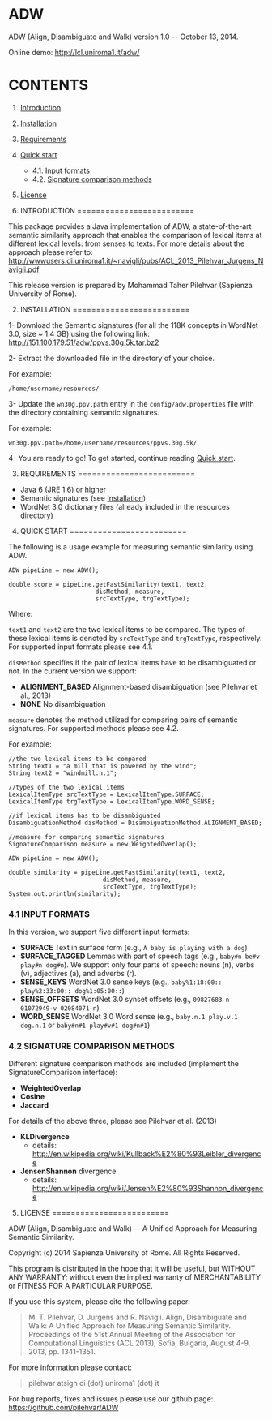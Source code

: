 ADW
===

ADW (Align, Disambiguate and Walk) version 1.0 -- October 13, 2014.

Online demo: http://lcl.uniroma1.it/adw/

CONTENTS
=========================

1. [Introduction](#1-introduction)
2. [Installation](#2-installation)
3. [Requirements](#3-requirements)
4. [Quick start](#4-quick-start)
    - 4.1. [Input formats](#41-input-formats)
    - 4.2. [Signature comparison methods](#42-signature-comparison-methods)
5. [License](#5-license)



1. INTRODUCTION
=========================

This package provides a Java implementation of ADW, a state-of-the-art semantic similarity approach that enables the comparison of lexical items at different lexical levels: from senses to texts. For more details about the approach please refer to:
http://wwwusers.di.uniroma1.it/~navigli/pubs/ACL_2013_Pilehvar_Jurgens_Navigli.pdf

This release version is prepared by Mohammad Taher Pilehvar (Sapienza University of Rome).


2. INSTALLATION
=========================

1- Download the Semantic signatures (for all the 118K concepts in WordNet 3.0, size ~ 1.4 GB) using the following link:
http://151.100.179.51/adw/ppvs.30g.5k.tar.bz2

2- Extract the downloaded file in the directory of your choice. 

For example:

	/home/username/resources/

3- Update the `wn30g.ppv.path` entry in the `config/adw.properties` file with the directory containing semantic signatures.

For example:

	wn30g.ppv.path=/home/username/resources/ppvs.30g.5k/

4- You are ready to go! To get started, continue reading [Quick start](#4-quick-start).



3. REQUIREMENTS
=========================

- Java 6 (JRE 1.6) or higher
- Semantic signatures (see [Installation](#2-installation))
- WordNet 3.0 dictionary files (already included in the resources directory)



4. QUICK START
=========================

The following is a usage example for measuring semantic similarity using ADW.

	ADW pipeLine = new ADW();
	
	double score = pipeLine.getFastSimilarity(text1, text2,
        					disMethod, measure,
       						srcTextType, trgTextType); 


Where:

`text1` and `text2` are the two lexical items to be compared. The types of these lexical items is denoted by `srcTextType` and `trgTextType`, respectively. For supported input formats please see 4.1.

`disMethod` specifies if the pair of lexical items have to be disambiguated or not. In the current version we support:
- **ALIGNMENT_BASED** Alignment-based disambiguation (see Pilehvar et al., 2013)
- **NONE** No disambiguation

`measure` denotes the method utilized for comparing pairs of semantic signatures. For supported methods please see 4.2.


For example:

	//the two lexical items to be compared
	String text1 = "a mill that is powered by the wind";    
	String text2 = "windmill.n.1";

	//types of the two lexical items
	LexicalItemType srcTextType = LexicalItemType.SURFACE;  
	LexicalItemType trgTextType = LexicalItemType.WORD_SENSE;

	//if lexical items has to be disambiguated
	DisambiguationMethod disMethod = DisambiguationMethod.ALIGNMENT_BASED;      

	//measure for comparing semantic signatures
	SignatureComparison measure = new WeightedOverlap(); 

	ADW pipeLine = new ADW();

	double similarity = pipeLine.getFastSimilarity(text1, text2,
        				      disMethod, measure,
       					      srcTextType, trgTextType); 
	System.out.println(similarity);


### 4.1 INPUT FORMATS

In this version, we support five different input formats:

- **SURFACE** Text in surface form (e.g., `A baby is playing with a dog`)
- **SURFACE_TAGGED** Lemmas with part of speech tags (e.g., `baby#n be#v play#n dog#n`). We support only four parts of speech: nouns (n), verbs (v), adjectives (a), and adverbs (r).
- **SENSE_KEYS** WordNet 3.0 sense keys (e.g., `baby%1:18:00:: play%2:33:00:: dog%1:05:00::`)
- **SENSE_OFFSETS** WordNet 3.0 synset offsets (e.g., `09827683-n 01072949-v 02084071-n`)
- **WORD_SENSE** WordNet 3.0 Word sense (e.g., `baby.n.1 play.v.1 dog.n.1` or `baby#n#1 play#v#1 dog#n#1`)

### 4.2 SIGNATURE COMPARISON METHODS

Different signature comparison methods are included (implement the SignatureComparison interface):

- **WeightedOverlap**
- **Cosine**
- **Jaccard**

For details of the above three, please see Pilehvar et al. (2013)

- **KLDivergence** 
    - details: http://en.wikipedia.org/wiki/Kullback%E2%80%93Leibler_divergence
- **JensenShannon** divergence 
    - details: http://en.wikipedia.org/wiki/Jensen%E2%80%93Shannon_divergence


5. LICENSE
=========================

ADW (Align, Disambiguate and Walk) -- A Unified Approach for Measuring Semantic Similarity.

Copyright (c) 2014 Sapienza University of Rome.
All Rights Reserved.

This program is distributed in the hope that it will be useful, but WITHOUT ANY WARRANTY;
without even the implied warranty of MERCHANTABILITY or FITNESS FOR A PARTICULAR PURPOSE.

If you use this system, please cite the following paper:

> M. T. Pilehvar, D. Jurgens and R. Navigli. Align, Disambiguate and Walk: A Unified Approach for Measuring Semantic Similarity.
> Proceedings of the 51st Annual Meeting of the Association for Computational Linguistics (ACL 2013), Sofia, Bulgaria, August 4-9, 2013, pp. 1341-1351.


For more information please contact:

> pilehvar atsign di (dot) uniroma1 (dot) it

For bug reports, fixes and issues please use our github page:
https://github.com/pilehvar/ADW



